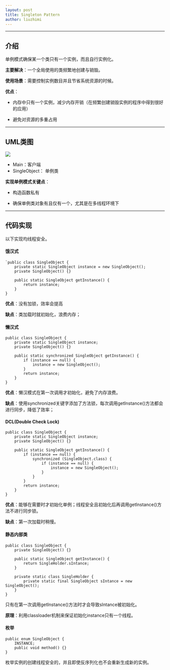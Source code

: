 ```yaml
---
layout: post
title: Singleton Pattern
author: liuzhimi
---
```

-----
## 介绍
单例模式确保某一个类只有一个实例，而且自行实例化。

**主要解决**：一个全局使用的类频繁地创建与销毁。

**使用场景**：需要控制实例数目并且节省系统资源的时候。

**优点**：
 - 内存中只有一个实例，减少内存开销（在频繁创建销毁实例的程序中得到很好的应用）
 
 - 避免对资源的多重占用 
 
---
## UML类图
![](https://github.com/liuzhimi/liuzhimi.github.io/tree/master/images/SingleInstance.jpg)

- Main：客户端
- SingleObject： 单例类

**实现单例模式关键点**：
- 构造函数私有

- 确保单例类对象有且仅有一个，尤其是在多线程环境下

---
## 代码实现
以下实现均线程安全。
#### 饿汉式
```
`public class SingleObject {
	private static SingleObject instance = new SingleObject();
	private SingleObject() {}
	
	public static SingleObject getInstance() {
		return instance;
	}
}
```
**优点**：没有加锁，效率会提高

**缺点**：类加载时就初始化，浪费内存；
#### 懒汉式
```
public class SingleObject {
	private static SingleObject instance;
	private SingleObject() {}
	
	public static synchronized SingleObject getInstance() {
		if (instance == null) {
			instance = new SingleObject();
		}
		return instance;
	}
}
```
**优点**：懒汉模式在第一次调用才初始化，避免了内存浪费。

**缺点**：使用synchronized关键字添加了方法锁，每次调用getInstance()方法都会进行同步，降低了效率；
#### DCL(Double Check Lock)
```
public class SingleObject {
	private static SingleObject instance;
	private SingleObject() {}
	
	public static SingleObject getInstance() {
		if (instance == null) {
			synchronized (SingleObject.class) {
				if (instance == null) {
					instance = new SingleObject();
				}
			}
		}
		return instance;
	}
}

```
**优点**：能够在需要时才初始化单例；线程安全且初始化后再调用getInstance()方法不进行同步锁。

**缺点**：第一次加载时稍慢。
#### 静态内部类
```
public class SingleObject {
	private SingleObject() {}
	
	public static SingleObject getInstance() {
		return SingleHolder.sIntance;
	}
	
	private static class SingleHolder {
		private static final SingleObject sIntance = new SingleObject();
	}
}
```
只有在第一次调用getInstance()方法时才会导致sIntance被初始化。

**原理**：利用classloader机制来保证初始化instance只有一个线程。
####  枚举
```
public enum SingleObject {
	INSTANCE;
	public void method() {}
}
```
枚举实例的创建线程安全的，并且即使反序列化也不会重新生成新的实例。





